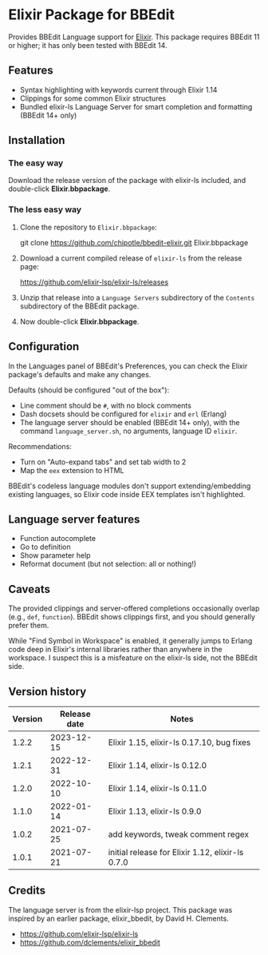 # Elixir Package for BBEdit

Provides BBEdit Language support for [Elixir](http://elixir-lang.org). This package requires BBEdit 11 or higher; it has only been tested with BBEdit 14.

## Features

- Syntax highlighting with keywords current through Elixir 1.14
- Clippings for some common Elixir structures
- Bundled elixir-ls Language Server for smart completion and formatting (BBEdit 14+ only)

## Installation

### The easy way

Download the release version of the package with elixir-ls included, and double-click **Elixir.bbpackage**.

### The less easy way

1. Clone the repository to `Elixir.bbpackage`:

    git clone https://github.com/chipotle/bbedit-elixir.git Elixir.bbpackage

2. Download a current compiled release of `elixir-ls` from the release page:

    https://github.com/elixir-lsp/elixir-ls/releases

3. Unzip that release into a `Language Servers` subdirectory of the `Contents` subdirectory of the BBEdit package.

4. Now double-click **Elixir.bbpackage**.

## Configuration

In the Languages panel of BBEdit's Preferences, you can check the Elixir package's defaults and make any changes.

Defaults (should be configured "out of the box"):

- Line comment should be `#`, with no block comments
- Dash docsets should be configured for `elixir` and `erl` (Erlang)
- The language server should be enabled (BBEdit 14+ only), with the command `language_server.sh`, no arguments, language ID `elixir`.

Recommendations:

- Turn on "Auto-expand tabs" and set tab width to 2
- Map the `eex` extension to HTML

BBEdit's codeless language modules don't support extending/embedding existing languages, so Elixir code inside EEX templates isn't highlighted.

## Language server features

- Function autocomplete
- Go to definition
- Show parameter help
- Reformat document (but not selection: all or nothing!)

## Caveats

The provided clippings and server-offered completions occasionally overlap (e.g., `def`, `function`). BBEdit shows clippings first, and you should generally prefer them.

While "Find Symbol in Workspace" is enabled, it generally jumps to Erlang code deep in Elixir's internal libraries rather than anywhere in the workspace. I suspect this is a misfeature on the elixir-ls side, not the BBEdit side.

## Version history

| Version | Release date | Notes                                            |  
| ------- | ------------ | ------------------------------------------------ |  
| 1.2.2   | 2023-12-15   | Elixir 1.15, elixir-ls 0.17.10, bug fixes        |  
| 1.2.1   | 2022-12-31   | Elixir 1.14, elixir-ls 0.12.0                    |  
| 1.2.0   | 2022-10-10   | Elixir 1.14, elixir-ls 0.11.0                    |  
| 1.1.0   | 2022-01-14   | Elixir 1.13, elixir-ls 0.9.0                     |  
| 1.0.2   | 2021-07-25   | add keywords, tweak comment regex                |  
| 1.0.1   | 2021-07-21   | initial release for Elixir 1.12, elixir-ls 0.7.0 |  

## Credits

The language server is from the elixir-lsp project. This package was inspired by an earlier package, elixir_bbedit, by David H. Clements.

- <https://github.com/elixir-lsp/elixir-ls>
- <https://github.com/dclements/elixir_bbedit>
